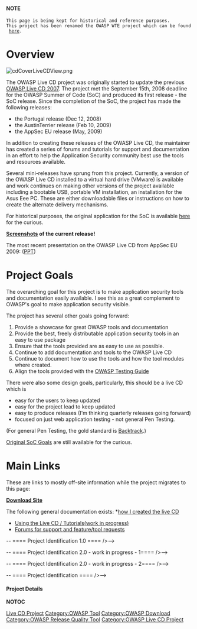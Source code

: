 #### NOTE

`This page is being kept for historical and reference purposes.  `
`This project has been renamed the OWASP WTE project which can be found `[`here`](https://www.owasp.org/index.php/OWASP_Web_Testing_Environment_Project)`.`

# Overview

![cdCoverLiveCDView.png](cdCoverLiveCDView.png "cdCoverLiveCDView.png")

The OWASP Live CD project was originally started to update the previous
[OWASP Live
CD 2007](http://www.owasp.org/index.php/Category:OWASP_Live_CD_2007_Project).
The project met the September 15th, 2008 deadline for the OWASP Summer
of Code (SoC) and produced its first release - the SoC release. Since
the completion of the SoC, the project has made the following releases:

  - the Portugal release (Dec 12, 2008)
  - the AustinTerrier release (Feb 10, 2009)
  - the AppSec EU release (May, 2009)

In addition to creating these releases of the OWASP Live CD, the
maintainer has created a series of forums and tutorials for support and
documentation in an effort to help the Application Security community
best use the tools and resources available.

Several mini-releases have sprung from this project. Currently, a
version of the OWASP Live CD installed to a virtual hard drive (VMware)
is available and work continues on making other versions of the project
available including a bootable USB, portable VM installation, an
installation for the Asus Eee PC. These are either downloadable files or
instructions on how to create the alternate delivery mechanisms.

For historical purposes, the original application for the SoC is
available
[here](http://www.owasp.org/index.php/OWASP_Summer_of_Code_2008_Applications#OWASP_Live_CD_2008_Project)
for the curious.

**[Screenshots](http://appseclive.org/content/ScreenShots) of the
current release\!**

The most recent presentation on the OWASP Live CD from AppSec EU 2009:
([PPT](http://www.owasp.org/images/4/46/AppSecEU09_OWASP_Live_CD-mtesauro.ppt))

# Project Goals

The overarching goal for this project is to make application security
tools and documentation easily available. I see this as a great
complement to OWASP's goal to make application security visible.

The project has several other goals going forward:

1.  Provide a showcase for great OWASP tools and documentation
2.  Provide the best, freely distributable application security tools in
    an easy to use package
3.  Ensure that the tools provided are as easy to use as possible.
4.  Continue to add documentation and tools to the OWASP Live CD
5.  Continue to document how to use the tools and how the tool modules
    where created.
6.  Align the tools provided with the [OWASP Testing
    Guide](http://www.owasp.org/index.php/Category:OWASP_Testing_Project)

There were also some design goals, particularly, this should be a live
CD which is

  - easy for the users to keep updated
  - easy for the project lead to keep updated
  - easy to produce releases (I'm thinking quarterly releases going
    forward)
  - focused on just web application testing - not general Pen Testing.

(For general Pen Testing, the gold standard is
[Backtrack](http://www.remote-exploit.org/backtrack.html).)

[Original SoC
Goals](http://mtesauro.com/livecd/index.php?title=Original_SoC_Goals)
are still available for the curious.

# Main Links

These are links to mostly off-site information while the project
migrates to this page:

<b>[Download Site](http://appseclive.org/downloads/)</b>

The following general documentation exists:
\*[how I created the live
CD](http://appseclive.org/content/making-owasp-live-cd-using-slax)

  - [Using the Live CD / Tutorials(work in
    progress)](http://appseclive.org/content/owasp-live-cd-tutorials)
  - [Forums for support and feature/tool
    requests](http://appseclive.org/forum)

\-- ==== Project Identification 1.0 ====  /\>--\>

\-- ==== Project Identification 2.0 - work in progress - 1====  /\>--\>

\-- ==== Project Identification 2.0 - work in progress - 2====  /\>--\>

\-- ==== Project Identification ====  /\>--\>

#### Project Details

__NOTOC__ <headertabs/>

[Live CD Project](Category:OWASP_Project "wikilink") [Category:OWASP
Tool](Category:OWASP_Tool "wikilink") [Category:OWASP
Download](Category:OWASP_Download "wikilink") [Category:OWASP Release
Quality Tool](Category:OWASP_Release_Quality_Tool "wikilink")
[Category:OWASP Live CD
Project](Category:OWASP_Live_CD_Project "wikilink")